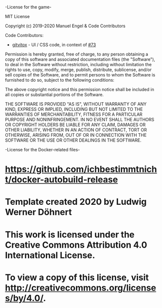 -License for the game-


MIT License

Copyright (c) 2019-2020 Manuel Engel & Code Contributors

Code Contributors: 
* [gitvitox](https://github.com/gitvitox) - UI / CSS code, in context of [#73](https://github.com/Mengel38/finalfate/issues/73)

Permission is hereby granted, free of charge, to any person obtaining a copy
of this software and associated documentation files (the "Software"), to deal
in the Software without restriction, including without limitation the rights
to use, copy, modify, merge, publish, distribute, sublicense, and/or sell
copies of the Software, and to permit persons to whom the Software is
furnished to do so, subject to the following conditions:

The above copyright notice and this permission notice shall be included in all
copies or substantial portions of the Software.

THE SOFTWARE IS PROVIDED "AS IS", WITHOUT WARRANTY OF ANY KIND, EXPRESS OR
IMPLIED, INCLUDING BUT NOT LIMITED TO THE WARRANTIES OF MERCHANTABILITY,
FITNESS FOR A PARTICULAR PURPOSE AND NONINFRINGEMENT. IN NO EVENT SHALL THE
AUTHORS OR COPYRIGHT HOLDERS BE LIABLE FOR ANY CLAIM, DAMAGES OR OTHER
LIABILITY, WHETHER IN AN ACTION OF CONTRACT, TORT OR OTHERWISE, ARISING FROM,
OUT OF OR IN CONNECTION WITH THE SOFTWARE OR THE USE OR OTHER DEALINGS IN THE
SOFTWARE.


-License for the Docker-related files-


# https://github.com/ichbestimmtnicht/docker-autobuild-release
# Template created 2020 by Ludwig Werner Döhnert
# This work is licensed under the Creative Commons Attribution 4.0 International License.
# To view a copy of this license, visit http://creativecommons.org/licenses/by/4.0/.
